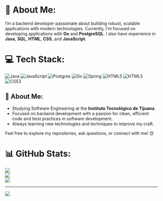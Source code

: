 # 💫 About Me:
I’m a backend developer passionate about building robust, scalable applications with modern technologies. Currently, I’m focused on developing applications with **Go** and **PostgreSQL**. I also have experience in **Java**, **SQL**, **HTML**, **CSS**, and **JavaScript**.


# 💻 Tech Stack:
![Java](https://img.shields.io/badge/java-%23ED8B00.svg?style=for-the-badge&logo=openjdk&logoColor=white) ![JavaScript](https://img.shields.io/badge/javascript-%23323330.svg?style=for-the-badge&logo=javascript&logoColor=%23F7DF1E) ![Postgres](https://img.shields.io/badge/postgres-%23316192.svg?style=for-the-badge&logo=postgresql&logoColor=white) ![Go](https://img.shields.io/badge/go-%2300ADD8.svg?style=for-the-badge&logo=go&logoColor=white) ![Spring](https://img.shields.io/badge/spring-%236DB33F.svg?style=for-the-badge&logo=spring&logoColor=white) ![HTML5](https://img.shields.io/badge/html5-%23E34F26.svg?style=for-the-badge&logo=html5&logoColor=white) ![HTML5](https://img.shields.io/badge/html5-%23E34F26.svg?style=for-the-badge&logo=html5&logoColor=white) ![CSS3](https://img.shields.io/badge/css3-%231572B6.svg?style=for-the-badge&logo=css3&logoColor=white)

<!-- Proudly created with GPRM ( https://gprm.itsvg.in ) -->

## 🚀 About Me:
- Studying Software Engineering at the **Instituto Tecnológico de Tijuana**.
- Focused on backend development with a passion for clean, efficient code and best practices in software development.
- Always learning new technologies and techniques to improve my craft.

Feel free to explore my repositories, ask questions, or connect with me! 😊

# 📊 GitHub Stats:
![](https://github-readme-stats.vercel.app/api?username=zJordiOrtega&theme=dracula&hide_border=true&include_all_commits=false&count_private=false)<br/>
![](https://github-readme-streak-stats.herokuapp.com/?user=zJordiOrtega&theme=dracula&hide_border=true)<br/>
![](https://github-readme-stats.vercel.app/api/top-langs/?username=zJordiOrtega&theme=dracula&hide_border=true&include_all_commits=false&count_private=false&layout=compact)

---
[![](https://visitcount.itsvg.in/api?id=zJordiOrtega&icon=0&color=0)](https://visitcount.itsvg.in)
